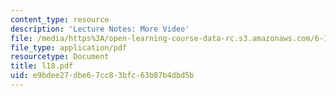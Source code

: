 ```yaml
---
content_type: resource
description: 'Lecture Notes: More Video'
file: /media/https%3A/open-learning-course-data-rc.s3.amazonaws.com/6-111-introductory-digital-systems-laboratory-fall-2002/e9bdee27dbe67cc83bfc63b87b4dbd5b_l18.pdf
file_type: application/pdf
resourcetype: Document
title: l18.pdf
uid: e9bdee27-dbe6-7cc8-3bfc-63b87b4dbd5b
---
```

